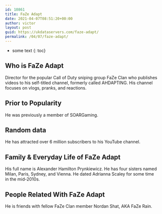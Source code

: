 ```yaml
---
id: 10861
title: FaZe Adapt
date: 2021-04-07T08:51:20+00:00
author: victor
layout: post
guid: https://ukdataservers.com/faze-adapt/
permalink: /04/07/faze-adapt/
---
```


* some text
{: toc}


## Who is FaZe Adapt



Director for the popular Call of Duty sniping group FaZe Clan who publishes videos to his self-titled channel, formerly called AHDAPTING. His channel focuses on vlogs, pranks, and reactions.

                
                
                
## Prior to Popularity



He was previously a member of SOARGaming. 

                
                
                
## Random data



He has attracted over 6 million subscribers to his YouTube channel.

                
                
                
## Family & Everyday Life of FaZe Adapt



His full name is Alexander Hamilton Prynkiewicz. He has four sisters named Milan, Paris, Sydney, and Vienna. He dated Adrianna Scaley for some time in the mid-2010s.

                
                
                
## People Related With FaZe Adapt



He is friends with fellow FaZe Clan member Nordan Shat, AKA FaZe Rain.

                
              
            
          
          
          